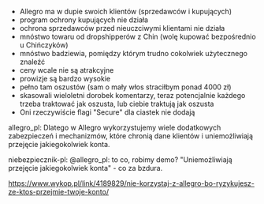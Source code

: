 - Allegro ma w dupie swoich klientów (sprzedawców i kupujących)
- program ochrony kupujących nie działa
- ochrona sprzedawców przed nieuczciwymi klientami nie działa
- mnóstwo towaru od dropshipperów z Chin (wolę kupować bezpośrednio u Chińczyków)
- mnóstwo badziewia, pomiędzy którym trudno cokolwiek użytecznego znaleźć
- ceny wcale nie są atrakcyjne
- prowizje są bardzo wysokie
- pełno tam oszustów (sam o mały włos straciłbym ponad 4000 zł)
- skasowali wieloletni dorobek komentarzy, teraz potencjalnie każdego trzeba traktować jak oszusta, lub ciebie traktują jak oszusta
- Oni rzeczywiście flagi "Secure" dla ciastek nie dodają

allegro_pl:
Dlatego w Allegro wykorzystujemy wiele dodatkowych zabezpieczeń i mechanizmów, które chronią dane klientów i uniemożliwiają przejęcie jakiegokolwiek konta.

niebezpiecznik-pl:
@allegro_pl: to co, robimy demo? "Uniemożliwiają przejęcie jakiegokolwiek konta" - co za bzdura.

https://www.wykop.pl/link/4189829/nie-korzystaj-z-allegro-bo-ryzykujesz-ze-ktos-przejmie-twoje-konto/